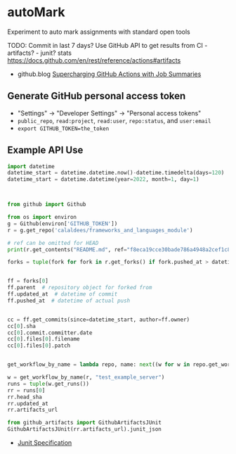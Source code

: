 # autoMark
Experiment to auto mark assignments with standard open tools


TODO:
Commit in last 7 days?
Use GitHub API to get results from CI - artifacts? - junit? stats
https://docs.github.com/en/rest/reference/actions#artifacts

* github.blog [Supercharging GitHub Actions with Job Summaries](https://github.blog/2022-05-09-supercharging-github-actions-with-job-summaries/)
 
 

Generate GitHub personal access token
------------------------------
* "Settings" -> "Developer Settings" -> "Personal access tokens"
* `public_repo`, `read:project`, `read:user`, `repo:status`, and `user:email`
* `export GITHUB_TOKEN=the_token`


Example API Use
---------------

```python
import datetime
datetime_start = datetime.datetime.now()-datetime.timedelta(days=120)
datetime_start = datetime.datetime(year=2022, month=1, day=1)



from github import Github

from os import environ
g = Github(environ['GITHUB_TOKEN'])
r = g.get_repo('calaldees/frameworks_and_languages_module')

# ref can be omitted for HEAD
print(r.get_contents("README.md", ref="f8eca19cce30bade786a4948a2cef1c881873a3d").decoded_content.decode('utf8'))

forks = tuple(fork for fork in r.get_forks() if fork.pushed_at > datetime_start)


ff = forks[0]
ff.parent  # repository object for forked from 
ff.updated_at  # datetime of commit
ff.pushed_at  # datetime of actual push


cc = ff.get_commits(since=datetime_start, author=ff.owner)
cc[0].sha
cc[0].commit.committer.date
cc[0].files[0].filename
cc[0].files[0].patch


get_workflow_by_name = lambda repo, name: next((w for w in repo.get_workflows() if w.name == name), None)

w = get_workflow_by_name(r, "test_example_server")
runs = tuple(w.get_runs())
rr = runs[0]
rr.head_sha
rr.updated_at
rr.artifacts_url

from github_artifacts import GithubArtifactsJUnit
GithubArtifactsJUnit(rr.artifacts_url).junit_json


```

* [Junit Specification](https://stackoverflow.com/a/9410271/3356840)